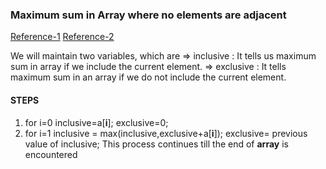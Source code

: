 ### Maximum sum in Array where  no elements are adjacent
[Reference-1](https://www.geeksforgeeks.org/maximum-sum-such-that-no-two-elements-are-adjacent/)
[Reference-2](https://www.youtube.com/watch?v=UtGtF6nc35g)

We will maintain two variables, which are 
=> inclusive : It tells us maximum sum in array if we include the current element.
=> exclusive : It tells maximum sum in an array if we do not include the current element.
#### STEPS
1. for i=0
inclusive=a[**i**];
exclusive=0;
2. for i=1
inclusive = max(inclusive,exclusive+a[**i**]); 
exclusive= previous value of inclusive;
This process continues till the end of **array** is encountered


